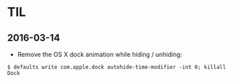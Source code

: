 # TIL

## 2016-03-14

- Remove the OS X dock animation while hiding / unhiding:

```shell
$ defaults write com.apple.dock autohide-time-modifier -int 0; killall Dock
```
